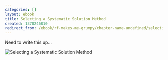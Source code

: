 ```yaml
---
categories: []
layout: ebook
title: Selecting a Systematic Solution Method
created: 1378246810
redirect_from: /ebook/rf-makes-me-grumpy/chapter-name-undefined/selecting-systematic-solution-method
---
```

Need to write this up...

![Selecting a Systematic Solution Method](http://k4kpk.com/sites/k4kpk.com/files/ebook/Systematic-Methods.png)
